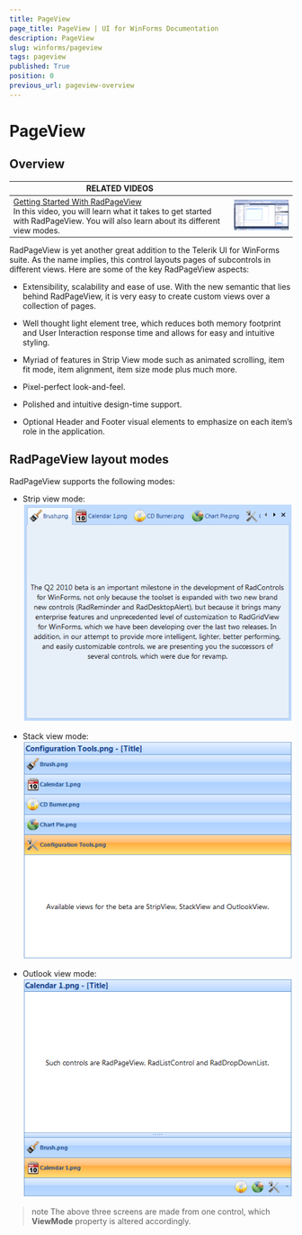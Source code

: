 ```yaml
---
title: PageView
page_title: PageView | UI for WinForms Documentation
description: PageView
slug: winforms/pageview
tags: pageview
published: True
position: 0
previous_url: pageview-overview
---
```


# PageView



## Overview


| RELATED VIDEOS |  |
| ------ | ------ |
|[Getting Started With RadPageView](http://tv.telerik.com/watch/winforms/getting-started-with-radpageview)<br>In this video, you will learn what it takes to get started with RadPageView. You will also learn about its different view modes.|![pageview-overview 001](images/pageview-overview001.png)|

RadPageView is yet another great addition to the Telerik UI for WinForms suite. As the name implies, this control layouts pages of subcontrols in different views. Here are some of the key RadPageView aspects:

* Extensibility, scalability and ease of use. With the new semantic that lies behind RadPageView, it is very easy to create custom views over a collection of pages.

* Well thought light element tree, which reduces both memory footprint and User Interaction response time and allows for easy and intuitive styling.

* Myriad of features in Strip View mode such as animated scrolling, item fit mode, item alignment, item size mode plus much more.

* Pixel-perfect look-and-feel.

* Polished and intuitive design-time support.

* Optional Header and Footer visual elements to emphasize on each item’s role in the application.

## RadPageView layout modes

RadPageView supports the following modes:

* Strip view mode:<br>![pageview-overview 002](images/pageview-overview002.png)

* Stack view mode:<br>![pageview-overview 003](images/pageview-overview003.png)

* Outlook view mode:<br>![pageview-overview 004](images/pageview-overview004.png)

>note The above three screens are made from one control, which __ViewMode__ property is altered accordingly.
>

